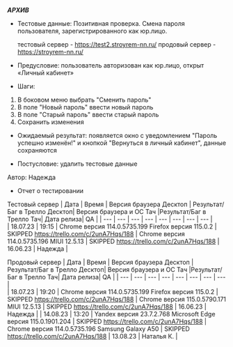 ***АРХИВ***

* Тестовые данные: Позитивная проверка. Смена пароля пользователя, зарегистрированного как юр.лицо.

	тестовый сервер - https://test2.stroyrem-nn.ru/   продовый сервер - https://stroyrem-nn.ru/

* Предусловие: пользователь авторизован как юр.лицо, открыт «Личный кабинет»

* Шаги:
1.	В боковом меню выбрать "Сменить пароль"
3.	В поле "Новый пароль" ввести новый пароль
4.	В поле "Старый пароль" ввести старый пароль
5.	Сохранить изменения

* Ожидаемый результат: появляется окно с уведомлением "Пароль успешно изменён!" и кнопкой "Вернуться в личный кабинет", данные сохраняются

* Постусловие: удалить тестовые данные

Автор: Надежда

* Отчет о тестировании
  
Тестовый сервер
| Дата | Время | Версия браузера Десктоп | Результат/Баг в Трелло Десктоп|  Версия браузера и ОС Тач |Результат/Баг в Трелло Тач| Дата релиза| QA  |
| --- | --- | --- | --- |  --- | --- | --- | --- |   
| 18.07.23 | 19:15 | Chrome версия 114.0.5735.199 Firefox версия 115.0.2 | SKIPPED https://trello.com/c/2unA7Hqs/188 | Chrome версия 114.0.5735.196 MIUI 12.5.13 | SKIPPED https://trello.com/c/2unA7Hqs/188 | 16.06.23 | Надежда |  

Продовый сервер
| Дата | Время | Версия браузера Десктоп | Результат/Баг в Трелло Десктоп|  Версия браузера и ОС Тач |Результат/Баг в Трелло Тач| Дата релиза| QA |
| --- | --- | --- | --- |  --- | --- | --- | --- |   
| 18.07.23 | 19:20 | Chrome версия 114.0.5735.199 Firefox версия 115.0.2 | SKIPPED https://trello.com/c/2unA7Hqs/188 | Chrome версия 115.0.5790.171 MIUI 12.5.13 | SKIPPED https://trello.com/c/2unA7Hqs/188 | 16.06.23 | Надежда |
| 14.08.23 | 13:20 | Yandex версия 23.7.2.768  Microsoft Edge версия 115.0.1901.204 | SKIPPED https://trello.com/c/2unA7Hqs/188 | Chrome версия 114.0.5735.196 Samsung Galaxy A50 | SKIPPED https://trello.com/c/2unA7Hqs/188 | 13.08.23 | Наталья К. |  